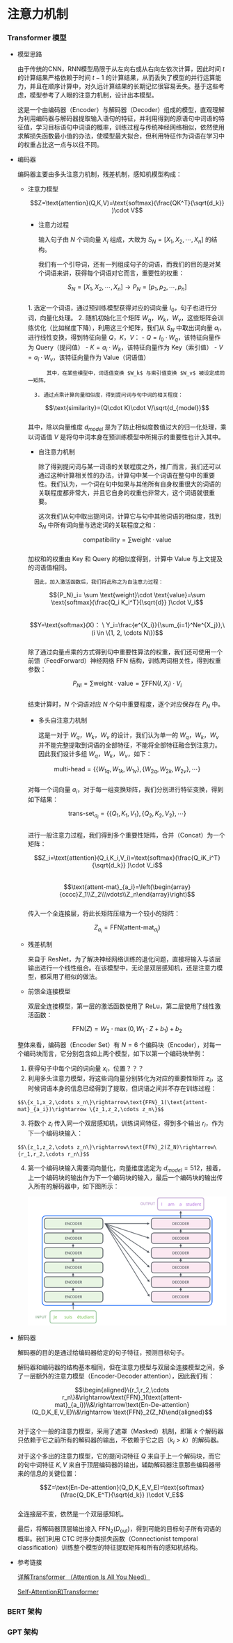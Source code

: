 # 注意力机制

### Transformer 模型

- 模型思路
    
    由于传统的CNN，RNN模型局限于从左向右或从右向左依次计算，因此时间 $t$ 的计算结果严格依赖于时间 $t-1$ 的计算结果，从而丢失了模型的并行运算能力，并且在顺序计算中，对久远计算结果的长期记忆很容易丢失。基于这些考虑，模型参考了人眼的注意力机制，设计出本模型。
    
    这是一个由编码器（Encoder）与解码器（Decoder）组成的模型，直观理解为利用编码器与解码器提取输入语句的特征，并利用得到的原语句中词语的特征值，学习目标语句中词语的概率，训练过程与传统神经网络相似，依然使用求解损失函数最小值的办法，使模型最大拟合，但利用特征作为词语在学习中的权重占比这一点与以往不同。
    
- 编码器
    
    编码器主要由多头注意力机制，残差机制，感知机模型构成：
    
    - 注意力模型
        
      $$Z=\text{attention}(Q,K,V)=\text{softmax}(\frac{QK^T}{\sqrt{d_k}} )\cdot V$$        
        - 注意力过程
            
            输入句子由 $N$ 个词向量 $X_i$ 组成，大致为 $S_N=[X_1,X_2,\cdots,X_n]$ 的结构。
            
            我们有一个引导词，还有一列组成句子的词语，而我们的目的是对某个词语来讲，获得每个词语对它而言，重要性的权重：
            
      $$S_N=[X_1,X_2,\cdots,X_n]\rightarrow P_N=[p_1,p_2,\cdots,p_n]$$            
            1. 选定一个词语，通过预训练模型获得对应的词向量 $I_0$，句子也进行分词，向量化处理。
            2. 随机初始化三个矩阵 $W_q$，$W_k$，$W_v$，这些矩阵会训练优化（比如梯度下降），利用这三个矩阵，我们从 $S_N$ 中取出词向量 $a_i$，进行线性变换，得到特征向量 $Q$，$K$，$V$：
                - $Q=I_0\cdot W_q$，该特征向量作为 $\text{Query}$（提问值）
                - $K=a_i \cdot W_k$，该特征向量作为 $\text{Key}$（索引值）
                - $V=a_i\cdot W_v$，该特征向量作为 $\text{Value}$（词语值）
                
                其中，在某些模型中，词语值变换 $W_k$ 与索引值变换 $W_v$ 被设定成同一矩阵。
                
            3. 通过点乘计算向量相似度，得到提问词与句中词的相关程度：
                
      $$\text{similarity}=(Q\cdot K)\cdot V/\sqrt{d_{model}}$$                
                其中，除以向量维度 $d_{model}$ 是为了防止相似度数值过大的归一化处理，乘以词语值 $V$ 是将句中词本身在预训练模型中所揭示的重要性也计入其中。
                
        - 自注意力机制
            
            除了得到提问词与某一词语的关联程度之外，推广而言，我们还可以通过这种计算相关性的办法，计算句中某一个词语在整句中的重要性。我们认为，一个词在句中如果与其他所有自身权重很大的词语的关联程度都非常大，并且它自身的权重也非常大，这个词语就很重要。
            
            这次我们从句中取出提问词，计算它与句中其他词语的相似度，找到 $S_N$ 中所有词向量与选定词的关联程度之和：
            
      $$\text{compatibility}=\sum \text{weight}\cdot \text{value}$$            
            加权和的权重由 $\text{Key}$ 和 $\text{Query}$ 的相似度得到，计算中 $\text{Value}$ 与上文提及的词语值相同。
            
            因此，加入激活函数后，我们将此称之为自注意力过程：
            
      $${P_N}_i= \sum \text{weight}\cdot \text{value}=\sum \text{softmax}(\frac{Q_i K_i^T}{\sqrt{d}} )\cdot V_i$$            
      $$Y=\text{softmax}(X)： \ Y_i=\frac{e^{X_i}}{\sum_{i=1}^Ne^{X_j}},\ (i \in \{1, 2, \cdots N\})$$            
            除了通过向量点乘的方式得到句中重要性算法的权重，我们还可使用一个前馈（FeedForward）神经网络 $\text{FFN}$ 结构，训练两词相关性，得到权重参数：
            
      $${P_N}_i= \sum \text{weight}\cdot \text{value}=\sum\text{FFN}(I,X_i)\cdot V_i$$            
            结束计算时，$N$ 个词语对应 $N$ 个句中重要程度，逐个对应保存在 $P_N$ 中。
            
        - 多头自注意力机制
            
            这是一对于 $W_q$，$W_k$，$W_v$ 的设计，我们认为单一的 $W_q$，$W_k$，$W_v$ 并不能完整提取到词语的全部特征，不能将全部特征融合到注意力。因此我们设计多组 $W_q$，$W_k$，$W_v$，如下：
            
      $$\text{multi-head}=\{\{{W_1}_q,{W_1}_k,{W_1}_v\}, \{{W_2}_q,{W_2}_k,{W_2}_v\},\cdots\}$$            
            对每一个词向量 $a_i$，对于每一组变换矩阵，我们分别进行特征变换，得到如下结果：
            
      $$\text{trans-set}_{a_i}=\{\{Q_1,K_1,V_1\}, \{Q_2,K_2,V_2\},\cdots\}$$            
            进行一般注意力过程，我们得到多个重要性矩阵，合并（Concat）为一个矩阵：
            
      $$Z_i=\text{attention}(Q_i,K_i,V_i)=\text{softmax}(\frac{Q_iK_i^T}{\sqrt{d_k}} )\cdot V_i$$            
      $$\text{attent-mat}_{a_i}=\left(\begin{array}{cccc}Z_1\\Z_2\\\vdots\\Z_n\end{array}\right)$$            
            传入一个全连接层，将此长矩阵压缩为一个较小的矩阵：
            
      $$Z_{a_i}=\text{FFN}(\text{attent-mat}_{a_i})$$            
    - 残差机制
        
        来自于 $\text{ResNet}$，为了解决神经网络训练的退化问题，直接将输入与该层输出进行一个线性组合。在该模型中，无论是双层感知机，还是注意力模型，都采用了相似的做法。
        
    - 前馈全连接模型
        
        双层全连接模型，第一层的激活函数使用了 $\text{ReLu}$，第二层使用了线性激活函数：
        
      $$\text{FFN}(Z)=W_2\cdot \max(0,W_1\cdot Z+b_1)+b_2$$        
    
    整体来看，编码器（Encoder Set）有 $N=6$ 个编码块（Encoder），对每一个编码块而言，它分别包含如上两个模型，如下以第一个编码块举例：
    
    1. 获得句子中每个词的词向量 $x_i$，位置？？？
    2. 利用多头注意力模型，将这些词向量分别转化为对应的重要性矩阵 $z_i$，这时候词语本身的信息已经得到了提取，但词语之间并不存在训练过程：
        
      $$\{x_1,x_2,\cdots x_n\}\rightarrow\text{FFN}_1(\text{attent-mat}_{a_i})\rightarrow \{z_1,z_2,\cdots z_n\}$$        
    3. 将数个 $z_i$ 传入同一个双层感知机，训练词间特征，得到多个输出 $r_i$，作为下一个编码块输入：
        
      $$\{z_1,z_2,\cdots z_n\}\rightarrow\text{FFN}_2(Z_N)\rightarrow\{r_1,r_2,\cdots r_n\}$$        
    4. 第一个编码块输入需要词向量化，向量维度选定为 $d_{model}=512$，接着，上一个编码块的输出作为下一个编码块的输入，最后一个编码块的输出传入所有的解码器中，如下图所示：
        
        ![Untitled](%E6%B3%A8%E6%84%8F%E5%8A%9B%E6%9C%BA%E5%88%B6%201aaa1b87fdb945a1aba4617b35382513/Untitled.png)
        
- 解码器
    
    解码器的目的是通过给编码器给定的句子特征，预测目标句子。
    
    解码器和编码器的结构基本相同，但在注意力模型与双层全连接模型之间，多了一层额外的注意力模型（Encoder-Decoder attention），因此我们有：
    
    $$\begin{aligned}\{r_1,r_2,\cdots r_n\}&\rightarrow\text{FFN}_1(\text{attent-mat}_{a_i})\\&\rightarrow\text{En-De-attention}(Q_D,K_E,V_E)\\&\rightarrow \text{FFN}_2(Z_N)\end{aligned}$$    
    对于这个一般的注意力模型，采用了遮罩（Masked）机制，即第 $k$ 个解码器只依赖于它之前所有的解码器的输出，不依赖于它之后（$k_i>k$）的解码器。
    
    对于这个多出的注意力模型，它的提问词特征 $Q$ 来自于上一个解码块，而它的句中词特征 $K,V$ 来自于顶层编码器的输出，辅助解码器注意那些编码器带来的信息的关键位置：
    
    $$Z=\text{En-De-attention}(Q_D,K_E,V_E)=\text{softmax}(\frac{Q_DK_E^T}{\sqrt{d_k}} )\cdot V_E$$    
    全连接层不变，依然是一个双层感知机。
    
    最后，将解码器顶层输出接入 $\text{FFN}_2(D_{\text{out}})$，得到可能的目标句子所有词语的概率。我们利用 $\text{CTC}$ 时序分类损失函数（Connectionist temporal classification）训练整个模型的特征提取矩阵和所有的感知机结构。
    
- 参考链接
    
    [详解Transformer （Attention Is All You Need）](https://zhuanlan.zhihu.com/p/48508221)
    
    [Self-Attention和Transformer](https://luweikxy.gitbook.io/machine-learning-notes/self-attention-and-transformer)
    

### BERT 架构

### GPT 架构